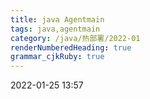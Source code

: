 ```yaml
---
title: java Agentmain
tags: java,agentmain
category: /java/热部署/2022-01
renderNumberedHeading: true
grammar_cjkRuby: true
---
```

2022-01-25 13:57

